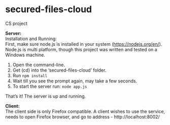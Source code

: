 # secured-files-cloud
CS project

<strong>Server:</strong><br>
Installation and Running:<br>
First, make sure node.js is installed in your system (https://nodejs.org/en/).<br>
Node.js is multi platform, though this project was written and tested on a Windows machine.<br>

1. Open the command-line.
2. Get (cd) into the ‘secured-files-cloud’ folder.
3. Run <code>npm install</code>
4. Wait till you see the prompt again, may take a few seconds.
5. To start the server run: <code>node app.js</code>

That’s it! The server is up and running.

<strong>Client:</strong><br>
The client side is only Firefox compatible.
A client wishes to use the service, needs to open Firefox browser, and go to address - http://localhost:8002/

